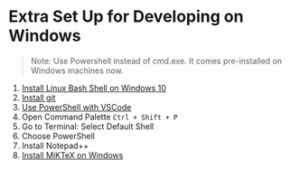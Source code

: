 # Extra Set Up for Developing on Windows

> Note:
> Use Powershell instead of cmd.exe. It comes pre-installed on Windows machines now.

1. [Install Linux Bash Shell on Windows 10](https://itsfoss.com/install-bash-on-windows/)
1. [Install git](https://git-scm.com/downloads)
1. [Use PowerShell with VSCode](https://code.visualstudio.com/docs/editor/integrated-terminal)
  1. Open Command Palette `Ctrl + Shift + P`
  1. Go to Terminal: Select Default Shell
  1. Choose PowerShell
1. Install Notepad++
1. [Install MiKTeX on Windows](https://miktex.org/download)
